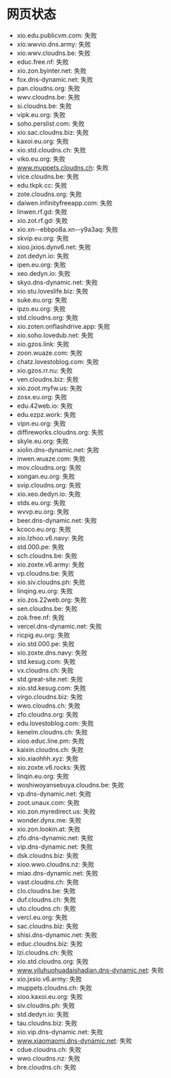 # 网页状态
- xio.edu.publicvm.com: 失败
- xio.wwvio.dns.army: 失败
- xio.wwv.cloudns.be: 失败
- educ.free.nf: 失败
- xio.zon.byinter.net: 失败
- fox.dns-dynamic.net: 失败
- pan.cloudns.org: 失败
- wwv.cloudns.be: 失败
- si.cloudns.be: 失败
- vipk.eu.org: 失败
- soho.perslist.com: 失败
- xio.sac.cloudns.biz: 失败
- kaxoi.eu.org: 失败
- xio.std.cloudns.ch: 失败
- viko.eu.org: 失败
- www.muppets.cloudns.ch: 失败
- vice.cloudns.be: 失败
- edu.tkpk.cc: 失败
- zote.cloudns.org: 失败
- daiwen.infinityfreeapp.com: 失败
- linwen.rf.gd: 失败
- xio.zot.rf.gd: 失败
- xio.xn--ebbpo8a.xn--y9a3aq: 失败
- skvip.eu.org: 失败
- xioo.jxios.dynv6.net: 失败
- zot.dedyn.io: 失败
- ipen.eu.org: 失败
- xeo.dedyn.io: 失败
- skyo.dns-dynamic.net: 失败
- xio.stu.loveslife.biz: 失败
- suke.eu.org: 失败
- ipzo.eu.org: 失败
- std.cloudns.org: 失败
- xio.zoten.onflashdrive.app: 失败
- xio.soho.lovedub.net: 失败
- xio.gzos.link: 失败
- zoon.wuaze.com: 失败
- chatz.lovestoblog.com: 失败
- xio.gzos.rr.nu: 失败
- ven.cloudns.biz: 失败
- xio.zoot.myfw.us: 失败
- zosx.eu.org: 失败
- edu.42web.io: 失败
- edu.ezpz.work: 失败
- vipn.eu.org: 失败
- diffireworks.cloudns.org: 失败
- skyle.eu.org: 失败
- xiolin.dns-dynamic.net: 失败
- inwen.wuaze.com: 失败
- mov.cloudns.org: 失败
- xongan.eu.org: 失败
- svip.cloudns.org: 失败
- xio.xeo.dedyn.io: 失败
- stds.eu.org: 失败
- wvvp.eu.org: 失败
- beer.dns-dynamic.net: 失败
- kcoco.eu.org: 失败
- xio.lzhoo.v6.navy: 失败
- std.000.pe: 失败
- sch.cloudns.be: 失败
- xio.zoxte.v6.army: 失败
- vp.cloudns.be: 失败
- xio.siv.cloudns.ph: 失败
- linqing.eu.org: 失败
- xio.zos.22web.org: 失败
- sen.cloudns.be: 失败
- zok.free.nf: 失败
- vercel.dns-dynamic.net: 失败
- ricpig.eu.org: 失败
- xio.std.000.pe: 失败
- xio.zoxte.dns.navy: 失败
- std.kesug.com: 失败
- vx.cloudns.ch: 失败
- std.great-site.net: 失败
- xio.std.kesug.com: 失败
- virgo.cloudns.biz: 失败
- wwo.cloudns.ch: 失败
- zfo.cloudns.org: 失败
- edu.lovestoblog.com: 失败
- kenelm.cloudns.ch: 失败
- xioo.educ.line.pm: 失败
- kaixin.cloudns.ch: 失败
- xio.xiaohhh.xyz: 失败
- xio.zoxte.v6.rocks: 失败
- linqin.eu.org: 失败
- woshiwoyansebuya.cloudns.be: 失败
- vp.dns-dynamic.net: 失败
- zoot.unaux.com: 失败
- xio.zon.myredirect.us: 失败
- wonder.dynx.me: 失败
- xio.zon.lookin.at: 失败
- zfo.dns-dynamic.net: 失败
- vip.dns-dynamic.net: 失败
- dsk.cloudns.biz: 失败
- xioo.wwo.cloudns.nz: 失败
- miao.dns-dynamic.net: 失败
- vast.cloudns.ch: 失败
- clo.cloudns.be: 失败
- duf.cloudns.ch: 失败
- uto.cloudns.ch: 失败
- vercl.eu.org: 失败
- sac.cloudns.biz: 失败
- shisi.dns-dynamic.net: 失败
- educ.cloudns.biz: 失败
- lzi.cloudns.ch: 失败
- xio.std.cloudns.org: 失败
- www.yiluhuohuadaishadian.dns-dynamic.net: 失败
- xio.jxsio.v6.army: 失败
- muppets.cloudns.ch: 失败
- xioo.kaxoi.eu.org: 失败
- siv.cloudns.ph: 失败
- std.dedyn.io: 失败
- tau.cloudns.biz: 失败
- xio.vip.dns-dynamic.net: 失败
- www.xiaomaomi.dns-dynamic.net: 失败
- cdue.cloudns.ch: 失败
- wwo.cloudns.nz: 失败
- bre.cloudns.ch: 失败
